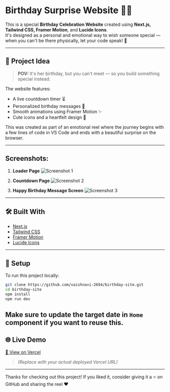 # Birthday Surprise Website 🎂🎉

This is a special **Birthday Celebration Website** created using **Next.js, Tailwind CSS, Framer Motion**, and **Lucide Icons**.  
It's designed as a personal and emotional way to wish someone special — when you can't be there physically, let your code speak! 💖

---

## 🧠 Project Idea

> **POV:** It's her birthday, but you can't meet — so you build something special instead.

The website features:

- A live countdown timer ⏳
- Personalized birthday messages 🎈
- Smooth animations using Framer Motion ✨
- Cute icons and a heartfelt design 💌

This was created as part of an emotional reel where the journey begins with a few lines of code in VS Code and ends with a beautiful surprise on the browser.

---

## Screenshots:

1. **Loader Page**
   ![Screenshot 1](./public/ss1.png)

2. **Countdown Page**
   ![Screenshot 2](./public/ss2.png)

3. **Happy Birthday Message Screen**
   ![Screenshot 3](./public/ss3.png)

---

## 🛠️ Built With

- [Next.js](https://nextjs.org/)
- [Tailwind CSS](https://tailwindcss.com/)
- [Framer Motion](https://www.framer.com/motion/)
- [Lucide Icons](https://lucide.dev/)

---

## 🔧 Setup

To run this project locally:

```bash
git clone https://github.com/vaishnavi-2694/birthday-site.git
cd birthday-site
npm install
npm run dev
```

Make sure to update the target date in `Home` component if you want to reuse this.
---

## 🌐 Live Demo

[🎉 View on Vercel](https://birthday-card-nu-eight.vercel.app/)  
> _(Replace with your actual deployed Vercel URL)_

---



Thanks for checking out this project! If you liked it, consider giving it a ⭐️ on GitHub and sharing the reel ❤️

